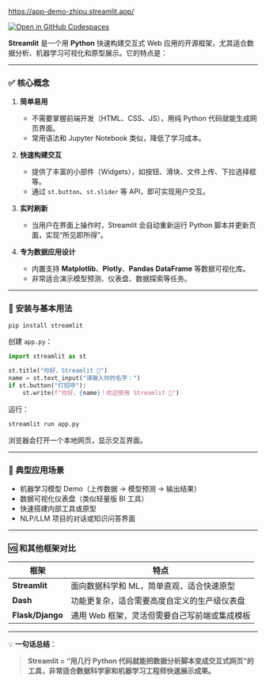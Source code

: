 https://app-demo-zhipu.streamlit.app/  

[![Open in GitHub Codespaces](https://github.com/codespaces/badge.svg)](https://codespaces.new/CodePauler/Streamlit-Demo)

**Streamlit** 是一个用 **Python** 快速构建交互式 Web 应用的开源框架，尤其适合数据分析、机器学习可视化和原型展示。它的特点是：

---

### ✅ **核心概念**

1. **简单易用**

   * 不需要掌握前端开发（HTML、CSS、JS），用纯 Python 代码就能生成网页界面。
   * 常用语法和 Jupyter Notebook 类似，降低了学习成本。

2. **快速构建交互**

   * 提供了丰富的小部件（Widgets），如按钮、滑块、文件上传、下拉选择框等。
   * 通过 `st.button`、`st.slider` 等 API，即可实现用户交互。

3. **实时刷新**

   * 当用户在界面上操作时，Streamlit 会自动重新运行 Python 脚本并更新页面，实现“所见即所得”。

4. **专为数据应用设计**

   * 内置支持 **Matplotlib**、**Plotly**、**Pandas DataFrame** 等数据可视化库。
   * 非常适合演示模型预测、仪表盘、数据探索等任务。

---

### 📌 **安装与基本用法**

```bash
pip install streamlit
```

创建 `app.py`：

```python
import streamlit as st

st.title("你好，Streamlit 👋")
name = st.text_input("请输入你的名字：")
if st.button("打招呼"):
    st.write(f"你好，{name}！欢迎使用 Streamlit 🎉")
```

运行：

```bash
streamlit run app.py
```

浏览器会打开一个本地网页，显示交互界面。

---

### 🧰 **典型应用场景**

* 机器学习模型 Demo（上传数据 → 模型预测 → 输出结果）
* 数据可视化仪表盘（类似轻量版 BI 工具）
* 快速搭建内部工具或原型
* NLP/LLM 项目的对话或知识问答界面

---

### 🆚 **和其他框架对比**

| 框架               | 特点                        |
| ---------------- | ------------------------- |
| **Streamlit**    | 面向数据科学和 ML，简单直观，适合快速原型    |
| **Dash**         | 功能更复杂，适合需要高度自定义的生产级仪表盘    |
| **Flask/Django** | 通用 Web 框架，灵活但需要自己写前端或集成模板 |

---

💡 **一句话总结**：

> **Streamlit = “用几行 Python 代码就能把数据分析脚本变成交互式网页”的工具，非常适合数据科学家和机器学习工程师快速展示成果。**
